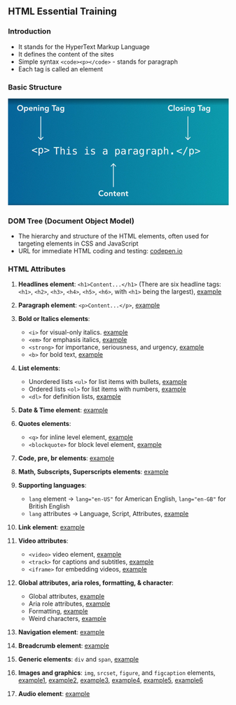 ## HTML Essential Training

### Introduction

* It stands for the HyperText Markup Language
* It defines the content of the sites
* Simple syntax `<code><p></code>` - stands for paragraph
* Each tag is called an element

### Basic Structure

!["Basic structure"](./app/assets/images/HTML-Basic-Structure.PNG)

### DOM Tree (Document Object Model)

* The hierarchy and structure of the HTML elements, often used for targeting elements in CSS and JavaScript
* URL for immediate HTML coding and testing: [codepen.io](https://codepen.io/pen/)

### HTML Attributes

1. **Headlines element**: `<h1>Content...</h1>` (There are six headline tags: `<h1>`, `<h2>`, `<h3>`, `<h4>`, `<h5>`, `<h6>`, with `<h1>` being the largest), [example](./app/01-basic.html)

2. **Paragraph element**: `<p>Content...</p>`, [example](./app/01-basic.html)

3. **Bold or Italics elements**:
   - `<i>` for visual-only italics. [example](./app/01-basic.html)
   - `<em>` for emphasis italics, [example](./app/01-basic.html)
   - `<strong>` for importance, seriousness, and urgency, [example](./app/01-basic.html)
   - `<b>` for bold text, [example](./app/01-basic.html)

4. **List elements**:
   - Unordered lists `<ul>` for list items with bullets, [example](./app/02-list.html)
   - Ordered lists `<ol>` for list items with numbers, [example](./app/02-list.html)
   - `<dl>` for definition lists, [example](./app/03-definition-list.html)

5. **Date & Time element**: [example](./app/04-date-time.html)

6. **Quotes elements**:
    - `<q>` for inline level element, [example](./app/05-quotes.html)
    - `<blockquote>` for block level element, [example](./app/05-quotes.html)

7. **Code, pre, br elements**: [example](./app/06-code.html)

8. **Math, Subscripts, Superscripts elements**: [example](./app/07-subscripts-small-texts.html)

9. **Supporting languages**:
    - `lang` element -> `lang="en-US"` for American English, `lang="en-GB"` for British English
    - `lang` attributes -> Language, Script, Attributes, [example](./app/08-supporting-languages.html)

10. **Link element**: [example](./app/09-links.html)

11. **Video attributes**:
    - `<video>` video element, [example](./app/10-video.html)
    - `<track>` for captions and subtitles, [example](./app/11-video-captions-subtitles.html)
    - `<iframe>` for embedding videos, [example](./app/12-embedding-media.html)

12. **Global attributes, aria roles, formatting, & character**:
    - Global attributes, [example](./app/13-global-attributes.html)
    - Aria role attributes, [example](./app/14-aria-roles.html)
    - Formatting, [example](./app/15-formatting.html)
    - Weird characters, [example](./app/16-weird-characters.html)

13. **Navigation element**: [example](./app/17-navigation.html)

14. **Breadcrumb element**: [example](./app/18-breadcrumbs.html)

15. **Generic elements**: `div` and `span`, [example](./app/19-generic-elements.html)

16. **Images and graphics**: `img`, `srcset`, `figure`, and `figcaption` elements, [example1](./app/20-image-formats.html), [example2](./app/21-image-responsive.html), [example3](./app/22-image-responsive-width.html), [example4](./app/23-image-responsive-image.html), [example5](./app/24-image-figure-figcaption.html), [example6](./app/25-image-responsive-multiple.html)

17. **Audio element**: [example](./app/26-audio.html)


